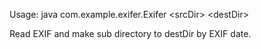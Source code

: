 Usage: java com.example.exifer.Exifer &lt;srcDir&gt; &lt;destDir&gt;

Read EXIF and make sub directory to destDir by EXIF date.

